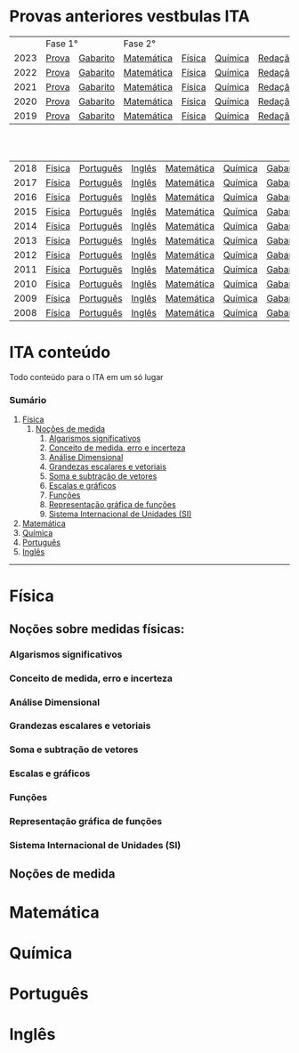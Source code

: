 # Provas anteriores vestbulas ITA

<div>
  <table>
    <tbody>
      <tr> 
        <td>&nbsp;</td>
        <td colspan="2">Fase 1°</td>
        <td colspan="4">Fase 2°</td>
      </tr>
      <tr> 
        <td>2023</td>
        <td><a href="provas/2023_fase1.pdf">Prova</a></td>
        <td><a href="provas/gabarito_2023.pdf">Gabarito</a></td>
        <td><a href="provas/matematica_2023_2f.pdf">Matemática</a></td>
        <td><a href="provas/fisica_2023_2f.pdf">Física</a></td>
        <td><a href="provas/quimica_2023_2f.pdf">Química</a></td>
        <td><a href="provas/redacao_2023_2f.pdf">Redação</a></td>
      </tr>
      <tr> 
        <td>2022</td>
        <td><a href="provas/2022_fase1.pdf">Prova</a></td>
        <td><a href="provas/gabarito_2022.pdf">Gabarito</a></td>
        <td><a href="provas/matematica_2022_2f.pdf">Matemática</a></td>
        <td><a href="provas/fisica_2022_2f.pdf">Física</a></td>
        <td><a href="provas/quimica_2022_2f.pdf">Química</a></td>
        <td><a href="provas/redacao_2022_2f.pdf">Redação</a></td>
      </tr>
      <tr> 
        <td>2021</td>
        <td><a href="provas/2021_fase1.pdf">Prova</a></td>
        <td><a href="provas/gabarito_2021.pdf">Gabarito</a></td>
        <td><a href="provas/matematica_2021_2f.pdf">Matemática</a></td>
        <td><a href="provas/fisica_2021_2f.pdf">Física</a></td>
        <td><a href="provas/quimica_2021_2f.pdf">Química</a></td>
        <td><a href="provas/redacao_2021_2f.pdf">Redação</a></td>
      </tr>
      <tr> 
        <td>2020</td>
        <td><a href="provas/2020_fase1.pdf">Prova</a></td>
        <td><a href="provas/gabarito_2020.pdf">Gabarito</a></td>
        <td><a href="provas/matematica_2020_2f.pdf">Matemática</a></td>
        <td><a href="provas/fisica_2020_2f.pdf">Física</a></td>
        <td><a href="provas/quimica_2020_2f.pdf">Química</a></td>
        <td><a href="provas/redacao_2020_2f.pdf">Redação</a></td>
      </tr>
      <tr> 
        <td>2019</td>
        <td><a href="provas/2019_fase1.pdf">Prova</a></td>
        <td><a href="provas/gabarito_2019.pdf">Gabarito</a></td>
        <td><a href="provas/matematica_2019_2f.pdf">Matemática</a></td>
        <td><a href="provas/fisica_2019_2f.pdf">Física</a></td>
        <td><a href="provas/quimica_2019_2f.pdf">Química</a></td>
        <td><a href="provas/redacao_2019_2f.pdf">Redação</a></td>
      </tr>
    </tbody>
  </table>
  <br><br>
  <table>
    <tbody>
      <tr> 
        <td>2018</td>
        <td><a href="provas/fisica_2018.pdf">Física</a></td>
        <td><a href="provas/portugues_2018.pdf">Português</a></td>
        <td><a href="provas/ingles_2018.pdf">Inglês</a></td>
        <td><a href="provas/matematica_2018.pdf">Matemática</a></td>
        <td><a href="provas/quimica_2018.pdf">Química</a></td>
        <td><a href="provas/gabarito_2018.pdf">Gabarito</a></td>
      </tr>
      <tr> 
        <td>2017</td>
        <td><a href="provas/fisica_2017.pdf">Física</a></td>
        <td><a href="provas/portugues_2017.pdf">Português</a></td>
        <td><a href="provas/ingles_2017.pdf">Inglês</a></td>
        <td><a href="provas/matematica_2017.pdf">Matemática</a></td>
        <td><a href="provas/quimica_2017.pdf">Química</a></td>
        <td><a href="provas/gabarito_2017.pdf">Gabarito</a></td>
      </tr>
      <tr> 
        <td>2016</td>
        <td><a href="provas/fisica_2016.pdf">Física</a></td>
        <td><a href="provas/portugues_2016.pdf">Português</a></td>
        <td><a href="provas/ingles_2016.pdf">Inglês</a></td>
        <td><a href="provas/matematica_2016.pdf">Matemática</a></td>
        <td><a href="provas/quimica_2016.pdf">Química</a></td>
        <td><a href="provas/gabarito_2016.pdf">Gabarito</a></td>
      </tr>
      <tr> 
        <td>2015</td>
        <td><a href="provas/fisica_2015.pdf">Física</a></td>
        <td><a href="provas/portugues_2015.pdf">Português</a></td>
        <td><a href="provas/ingles_2015.pdf">Inglês</a></td>
        <td><a href="provas/matematica_2015.pdf">Matemática</a></td>
        <td><a href="provas/quimica_2015.pdf">Química</a></td>
        <td><a href="provas/gabarito_2015.pdf">Gabarito</a></td>
      </tr>
      <tr> 
        <td>2014</td>
        <td><a href="provas/fisica_2014.pdf">Física</a></td>
        <td><a href="provas/portugues_2014.pdf">Português</a></td>
        <td><a href="provas/ingles_2014.pdf">Inglês</a></td>
        <td><a href="provas/matematica_2014.pdf">Matemática</a></td>
        <td><a href="provas/quimica_2014.pdf">Química</a></td>
        <td><a href="provas/gabarito_2014.pdf">Gabarito</a></td>
      </tr>
      <tr> 
        <td>2013</td>
        <td><a href="provas/fisica_2013.pdf">Física</a></td>
        <td><a href="provas/portugues_2013.pdf">Português</a></td>
        <td><a href="provas/ingles_2013.pdf">Inglês</a></td>
        <td><a href="provas/matematica_2013.pdf">Matemática</a></td>
        <td><a href="provas/quimica_2013.pdf">Química</a></td>
        <td><a href="provas/gabarito_2013.pdf">Gabarito</a></td>
      </tr>
      <tr> 
        <td>2012</td>
        <td><a href="provas/fisica_2012.pdf">Física</a></td>
        <td><a href="provas/portugues_2012.pdf">Português</a></td>
        <td><a href="provas/ingles_2012.pdf">Inglês</a></td>
        <td><a href="provas/matematica_2012.pdf">Matemática</a></td>
        <td><a href="provas/quimica_2012.pdf">Química</a></td>
        <td><a href="provas/gabarito_2012.pdf">Gabarito</a></td>
      </tr>
      <tr> 
        <td>2011</td>
        <td><a href="provas/fisica_2011.pdf">Física</a></td>
        <td><a href="provas/portugues_2011.pdf">Português</a></td>
        <td><a href="provas/ingles_2011.pdf">Inglês</a></td>
        <td><a href="provas/matematica_2011.pdf">Matemática</a></td>
        <td><a href="provas/quimica_2011.pdf">Química</a></td>
        <td><a href="provas/gabarito_2011.pdf">Gabarito</a></td>
      </tr>
      <tr> 
        <td>2010</td>
        <td><a href="provas/fisica_2010.pdf">Física</a></td>
        <td><a href="provas/portugues_2010.pdf">Português</a></td>
        <td><a href="provas/ingles_2010.pdf">Inglês</a></td>
        <td><a href="provas/matematica_2010.pdf">Matemática</a></td>
        <td><a href="provas/quimica_2010.pdf">Química</a></td>
        <td><a href="provas/gabarito_2010.pdf">Gabarito</a></td>
      </tr>
      <tr> 
        <td>2009</td>
        <td><a href="provas/fisica_2009.pdf">Física</a></td>
        <td><a href="provas/portugues_2009.pdf">Português</a></td>
        <td><a href="provas/ingles_2009.pdf">Inglês</a></td>
        <td><a href="provas/matematica_2009.pdf">Matemática</a></td>
        <td><a href="provas/quimica_2009.pdf">Química</a></td>
        <td><a href="provas/gabarito_2009.pdf">Gabarito</a></td>
      </tr>
      <tr> 
        <td>2008</td>
        <td><a href="provas/fisica_2008.pdf">Física</a></td>
        <td><a href="provas/portugues_2008.pdf">Português</a></td>
        <td><a href="provas/ingles_2008.pdf">Inglês</a></td>
        <td><a href="provas/matematica_2008.pdf">Matemática</a></td>
        <td><a href="provas/quimica_2008.pdf">Química</a></td>
        <td><a href="provas/gabarito_2008.pdf">Gabarito</a></td>
      </tr>
    </tbody>
  </table>
    
</div>

# ITA conteúdo

Todo conteúdo para o ITA em um só lugar

### Sumário

1.  [Física](#física)
    1. [Noções de medida](#Noçõesdemedida)
       1. [Algarismos significativos](#Algarismossignificativos)
       2. [Conceito de medida, erro e incerteza](#Conceitodemedidaerroeincerteza)
       3. [Análise Dimensional](#AnáliseDimensional)
       4. [Grandezas escalares e vetoriais](#Grandezasescalaresevetoriais)
       5. [Soma e subtração de vetores](#Somaesubtraçãodevetores)
       6. [Escalas e gráficos](#Escalasegráficos)
       7. [Funções](#Funções)
       8. [Representação gráfica de funções](#Representaçãográficadefunções)
       9. [Sistema Internacional de Unidades (SI)](#SistemaInternacionaldeUnidades)
2.  [Matemática](#matemática)
3.  [Química](#química)
4.  [Português](#português)
5.  [Inglês](#inglês)

---

# Física

## Noções sobre medidas físicas:

### Algarismos significativos

### Conceito de medida, erro e incerteza

### Análise Dimensional

### Grandezas escalares e vetoriais

### Soma e subtração de vetores

### Escalas e gráficos

### Funções

### Representação gráfica de funções

### Sistema Internacional de Unidades (SI)

## Noções de medida

# Matemática

# Química

# Português

# Inglês
